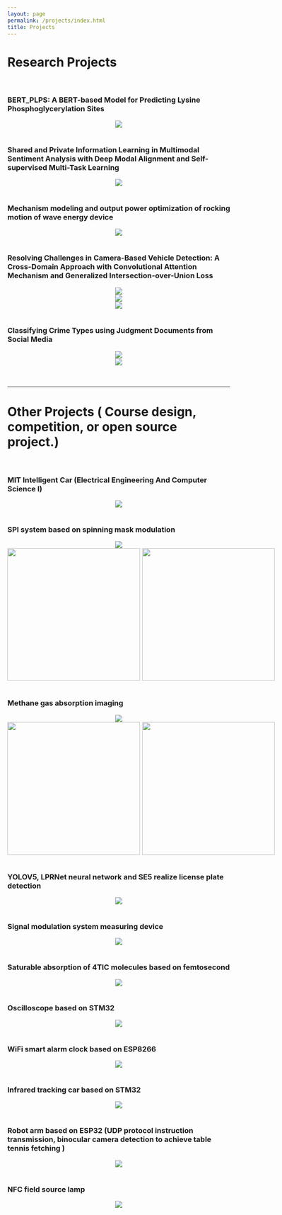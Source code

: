 ```yaml
---
layout: page
permalink: /projects/index.html
title: Projects
---
```


# Research Projects

<br>

### BERT_PLPS: A BERT-based Model for Predicting Lysine Phosphoglycerylation Sites

<center>
<img src="/file/P2.png">
</center>
<br>

### Shared and Private Information Learning in Multimodal Sentiment Analysis with Deep Modal Alignment and Self-supervised Multi-Task Learning

<center>
<img src="/file/P3.png">
</center>
<br>

### Mechanism modeling and output power optimization of rocking motion of wave energy device

<center>
<img src="/file/p1sxjm.png">
</center>
<br>

### Resolving Challenges in Camera-Based Vehicle Detection: A Cross-Domain Approach with Convolutional Attention Mechanism and Generalized Intersection-over-Union Loss
<center>
<img src="/file/zong.jpg">
</center>
<center>
<img src="/file/Cycle.jpg">
</center>
<center>
<img src="/file/Fast.jpg">
</center>
<br>

### Classifying Crime Types using Judgment Documents from Social Media
<center>
<img src="/file/xhx1.png">
</center>
<center>
<img src="/file/xhx2.png">
</center>
<br>

<br>

---

# Other Projects ( Course design, competition, or open source project.)

<br>

### MIT Intelligent Car (Electrical Engineering And Computer Science I)

<center>
<img src="/file/MITCar.png">
</center>
<br>

### SPI system based on spinning mask modulation

<center>
<img src="/file/dxs1.png">
</center>
<div style="display:flex;">
    <img src="/file/dxs21.png" style="flex:1; margin-right:5px;" width = 300/>
    <img src="/file/dxs22.png" style="flex:1;"  width = 300/>
</div>
<br>

### Methane gas absorption imaging

<center>
<img src="/file/jw1.png">
</center>
<div style="display:flex;">
    <img src="/file/jw21.png" style="flex:1; margin-right:5px;" width = 300/>
    <img src="/file/jw22.png" style="flex:1;"  width = 300/>
</div>
<br>

### YOLOV5, LPRNet neural network and SE5 realize license plate detection

<center>
<img src="/file/YOLO.png">
</center>
<br>

### Signal modulation system measuring device

<center>
<img src="/file/ds.jpg">
</center>
<br>

### Saturable absorption of 4TIC molecules based on femtosecond

<center>
<img src="/file/guang.png">
</center>
<br>

### Oscilloscope based on STM32

<center>
<img src="/file/sbq.jpg">
</center>
<br>

### WiFi smart alarm clock based on ESP8266

<center>
<img src="/file/nz.jpg">
</center>
<br>

### Infrared tracking car based on STM32

<center>
<img src="/file/xjcar.jpg">
</center>
<br>

### Robot arm based on ESP32 (UDP protocol instruction transmission, binocular camera detection to achieve table tennis fetching )

<center>
<img src="/file/jxb.jpg">
</center>
<br>

### NFC field source lamp

<center>
<img src="/file/NFC.jpg">
</center>
<br>
